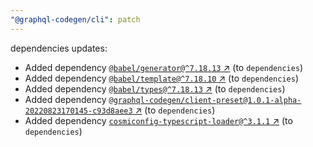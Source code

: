 ```yaml
---
"@graphql-codegen/cli": patch
---
```


dependencies updates: 

- Added dependency [`@babel/generator@^7.18.13` ↗︎](https://www.npmjs.com/package/@babel/generator/v/null) (to `dependencies`)
- Added dependency [`@babel/template@^7.18.10` ↗︎](https://www.npmjs.com/package/@babel/template/v/null) (to `dependencies`)
- Added dependency [`@babel/types@^7.18.13` ↗︎](https://www.npmjs.com/package/@babel/types/v/null) (to `dependencies`)
- Added dependency [`@graphql-codegen/client-preset@1.0.1-alpha-20220823170145-c93d8aee3` ↗︎](https://www.npmjs.com/package/@graphql-codegen/client-preset/v/1.0.1-alpha-20220823170145-c93d8aee3) (to `dependencies`)
- Added dependency [`cosmiconfig-typescript-loader@^3.1.1` ↗︎](https://www.npmjs.com/package/cosmiconfig-typescript-loader/v/null) (to `dependencies`)
